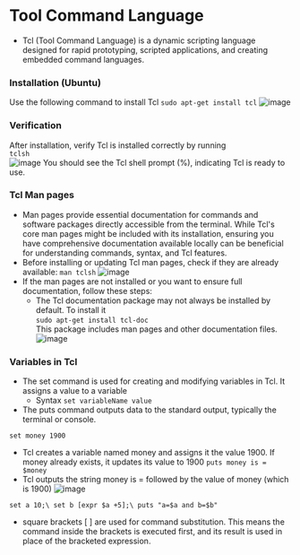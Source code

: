 # Tool Command Language

* Tcl (Tool Command Language) is a dynamic scripting language designed for rapid prototyping, scripted applications, and creating embedded command languages.

### Installation (Ubuntu)
Use the following command to install Tcl
`sudo apt-get install tcl`
![image](https://github.com/ani171/TCL/assets/97838595/c1116b37-d55e-450a-b4e1-db6988b31d7c)

### Verification
After installation, verify Tcl is installed correctly by running <br>
`tclsh` <br>
![image](https://github.com/ani171/TCL/assets/97838595/4620e1f5-c9aa-4ad0-99dd-5e2fd324b195)
You should see the Tcl shell prompt (%), indicating Tcl is ready to use. <br>

### Tcl Man pages
* Man pages provide essential documentation for commands and software packages directly accessible from the terminal. While Tcl's core man pages might be included with its installation, ensuring you have comprehensive documentation available locally can be beneficial for understanding commands, syntax, and Tcl features.
* Before installing or updating Tcl man pages, check if they are already available:
`man tclsh`
![image](https://github.com/ani171/TCL/assets/97838595/6f6a193d-6c86-43d4-8e2a-2f65329feee4)
* If the man pages are not installed or you want to ensure full documentation, follow these steps:
    * The Tcl documentation package may not always be installed by default. To install it <br>
     `sudo apt-get install tcl-doc` <br>
      This package includes man pages and other documentation files. <br>
      ![image](https://github.com/ani171/TCL/assets/97838595/953cda1a-98b1-45fb-b571-712536fe6461)

### Variables in Tcl

* The set command is used for creating and modifying variables in Tcl. It assigns a value to a variable
   * Syntax `set variableName value`
* The puts command outputs data to the standard output, typically the terminal or console. <br>

`set money 1900` <br>
* Tcl creates a variable named money and assigns it the value 1900. If money already exists, it updates its value to 1900
`puts money is = $money` <br>
* Tcl outputs the string money is = followed by the value of money (which is 1900)
![image](https://github.com/ani171/TCL/assets/97838595/da40758b-5629-4a3e-9e10-70653947a193)

`set a 10;\
set b [expr $a +5];\
puts "a=$a and b=$b"`
* square brackets [ ] are used for command substitution. This means the command inside the brackets is executed first, and its result is used in place of the bracketed expression.

